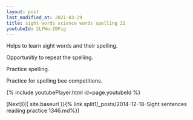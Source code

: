 ```yaml
---
layout: post
last_modified_at: 2021-03-29
title: sight words science words spelling 21
youtubeId: 2LFWu-ZBFig
---
```

 
 
Helps to learn sight words and their spelling.

Opportunitiy to repeat the spelling. 

Practice spelling. 
 
Practice for spelling bee competitions. 
 
{% include youtubePlayer.html id=page.youtubeId %}
 
 

[Next]({{ site.baseurl }}{% link  split1/_posts/2014-12-18-Sight sentences reading practice 1346.md%})
 
